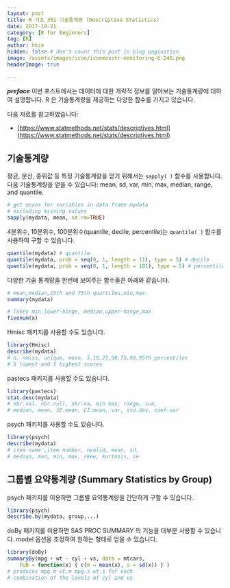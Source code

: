 ```yaml
---
layout: post  
title: R 기초 301 기술통계량 (Descriptive Statistics)  
date: 2017-10-21  
category: [R for Beginners]  
tag: [R]  
author: hkim  
hidden: false # don't count this post in blog pagination  
image: /assets/images/icon/iconmonstr-monitoring-6-240.png
headerImage: true

---
```


***preface*** 이번 포스트에서는 데이터에 대한 개략적 정보를 알아보는 기술통계량에 대하여 설명합니다. R 은 기술통계량을 제공하는 다양한 함수를 가지고 있습니다.

다음 자료를 참고하였습니다:  
- [https://www.statmethods.net/stats/descriptives.html](https://www.statmethods.net/stats/descriptives.html)

## 기술통계량

평균, 분산, 중위값 등 특정 기술통계량을 얻기 위해서는 `sapply( )` 함수를 사용합니다. 다음 기술통계량을 얻을 수 있습니다: mean, sd, var, min, max, median, range, and quantile.

```r
# get means for variables in data frame mydata
# excluding missing values
sapply(mydata, mean, na.rm=TRUE)
```

4분위수, 10분위수, 100분위수(quantile, decile, percentile)는 `quantile( )` 함수를 사용하여 구할 수 있습니다.

```r
quantile(mydata) # quantile
quantile(mydata, prob = seq(0, 1, length = 11), type = 5) # decile
quantile(mydata, prob = seq(0, 1, length = 101), type = 5) # percentile
```

다양한 기술 통계량을 한번에 보여주는 함수들은 아래와 같습니다.

```r
# mean,median,25th and 75th quartiles,min,max
summary(mydata)

# Tukey min,lower-hinge, median,upper-hinge,max
fivenum(x)
```

Hmisc 패키지를 사용할 수도 있습니다.

```r
library(Hmisc)
describe(mydata)
# n, nmiss, unique, mean, 5,10,25,50,75,90,95th percentiles
# 5 lowest and 5 highest scores
```

pastecs 패키지를 사용할 수도 있습니다.

```r
library(pastecs)
stat.desc(mydata)
# nbr.val, nbr.null, nbr.na, min max, range, sum,
# median, mean, SE.mean, CI.mean, var, std.dev, coef.var
```

psych 패키지를 사용할 수도 있습니다.

```r
library(psych)
describe(mydata)
# item name ,item number, nvalid, mean, sd,
# median, mad, min, max, skew, kurtosis, se
```

## 그룹별 요약통계량 (Summary Statistics by Group)

psych 패키지를 이용하면 그룹별 요약통계량을 간단하게 구할 수 있습니다.

```r
library(psych)
describe.by(mydata, group,...)
```

doBy 패키지를 이용하면 SAS PROC SUMMARY 의 기능을 대부분 사용할 수 있습니다. model 옵션을 조정하여 원하는 형태로 얻을 수 있습니다.

```r
library(doBy)
summaryBy(mpg + wt ~ cyl + vs, data = mtcars,
 	FUN = function(x) { c(m = mean(x), s = sd(x)) } )
# produces mpg.m wt.m mpg.s wt.s for each
# combination of the levels of cyl and vs
```
